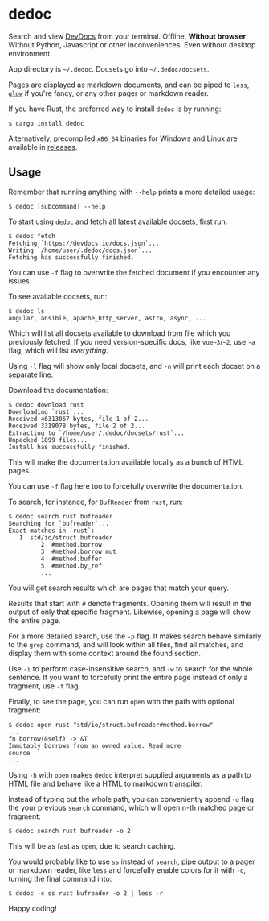 # dedoc

Search and view [DevDocs](https://devdocs.io/) from your terminal. Offline.
**Without browser**. Without Python, Javascript or other inconveniences. Even
without desktop environment.

App directory is `~/.dedoc`. Docsets go into `~/.dedoc/docsets`.

Pages are displayed as markdown documents, and can be piped to `less`,
[`glow`](https://github.com/charmbracelet/glow) if you're fancy, or any other
pager or markdown reader.

If you have Rust, the preferred way to install `dedoc` is by running:
```console
$ cargo install dedoc
```

Alternatively, precompiled `x86_64` binaries for Windows and Linux are
available in [releases](https://github.com/toiletbril/dedoc/releases).

## Usage

Remember that running anything with `--help` prints a more detailed usage:
 ```console
 $ dedoc [subcommand] --help
 ```

To start using `dedoc` and fetch all latest available docsets, first run:
```console
$ dedoc fetch
Fetching `https://devdocs.io/docs.json`...
Writing `/home/user/.dedoc/docs.json`...
Fetching has successfully finished.
```

You can use `-f` flag to overwrite the fetched document if you encounter any
issues.

 To see available docsets, run:
```console
$ dedoc ls
angular, ansible, apache_http_server, astro, async, ...
```

Which will list all docsets available to download from file which you
previously fetched. If you need version-specific docs, like `vue~3`/`~2`, use
`-a` flag, which will list *everything*.

Using `-l` flag will show only local docsets, and `-n` will print each docset
on a separate line.

Download the documentation:
```console
$ dedoc download rust
Downloading `rust`...
Received 46313067 bytes, file 1 of 2...
Received 3319078 bytes, file 2 of 2...
Extracting to `/home/user/.dedoc/docsets/rust`...
Unpacked 1899 files...
Install has successfully finished.
```

This will make the documentation available locally as a bunch of HTML pages.

You can use `-f` flag here too to forcefully overwrite the documentation.

To search, for instance, for `BufReader` from `rust`, run:
```console
$ dedoc search rust bufreader
Searching for `bufreader`...
Exact matches in `rust`:
   1  std/io/struct.bufreader
         2  #method.borrow
         3  #method.borrow_mut
         4  #method.buffer
         5  #method.by_ref
         ...
```

You will get search results which are pages that match your query.

Results that start with `#` denote fragments. Opening them will result in the
output of only that specific fragment. Likewise, opening a page will show the
entire page.

For a more detailed search, use the `-p` flag. It makes search behave similarly
to the `grep` command, and will look within all files, find all matches, and
display them with some context around the found section.

Use `-i` to perform case-insensitive search, and `-w` to search for the whole
sentence. If you want to forcefully print the entire page instead of only a
fragment, use `-f` flag.

Finally, to see the page, you can run `open` with the path with optional
fragment:
```console
$ dedoc open rust "std/io/struct.bufreader#method.borrow"
...
fn borrow(&self) -> &T
Immutably borrows from an owned value. Read more
source
...
```

Using `-h` with `open` makes `dedoc` interpret supplied arguments as a path to
HTML file and behave like a HTML to markdown transpiler.

Instead of typing out the whole path, you can conveniently append `-o` flag the
your previous `search` command, which will open n-th matched page or fragment:
```console
$ dedoc search rust bufreader -o 2
```

This will be as fast as `open`, due to search caching.

You would probably like to use `ss` instead of `search`, pipe output to a pager
or markdown reader, like `less` and forcefully enable colors for it with `-c`,
turning the final command into:
```console
$ dedoc -c ss rust bufreader -o 2 | less -r
```

Happy coding!
